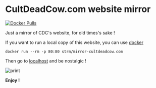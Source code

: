 # CultDeadCow.com website mirror
[![Docker Pulls](https://img.shields.io/docker/pulls/strm/mirror-acid.org.svg?style=plastic)](https://hub.docker.com/r/strm/mirror-acid.org/)

Just a mirror of CDC's website, for old times's sake ! 

If you want to run a local copy of this website, you can use [docker](https://docker.com)

```
docker run --rm -p 80:80 strm/mirror-cultdeadcow.com
```

Then go to [localhost](http://localhost) and be nostalgic !

![print](print.png)

**Enjoy !**

